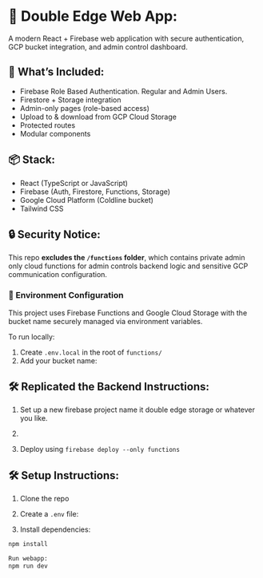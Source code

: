 # 🚀 Double Edge Web App:

A modern React + Firebase web application with secure authentication, GCP bucket integration, and admin control dashboard.

## 🔐 What’s Included:
- Firebase Role Based Authentication. Regular and Admin Users.
- Firestore + Storage integration
- Admin-only pages (role-based access)
- Upload to & download from GCP Cloud Storage
- Protected routes
- Modular components

## 📦 Stack:
- React (TypeScript or JavaScript)
- Firebase (Auth, Firestore, Functions, Storage)
- Google Cloud Platform (Coldline bucket)
- Tailwind CSS

## 🔒 Security Notice:
This repo **excludes the `/functions` folder**, which contains private admin only cloud functions for admin controls backend logic and sensitive GCP communication configuration.

### 🔐 Environment Configuration

This project uses Firebase Functions and Google Cloud Storage with the bucket name securely managed via environment variables.

To run locally:

1. Create `.env.local` in the root of `functions/`
2. Add your bucket name: 

## 🛠 Replicated the Backend Instructions:
1. Set up a new firebase project name it double edge storage or whatever you like.
2. 


3. Deploy using `firebase deploy --only functions`

## 🛠 Setup Instructions:
1. Clone the repo  
2. Create a `.env` file:

3. Install dependencies:

```bash
npm install

Run webapp:
npm run dev
